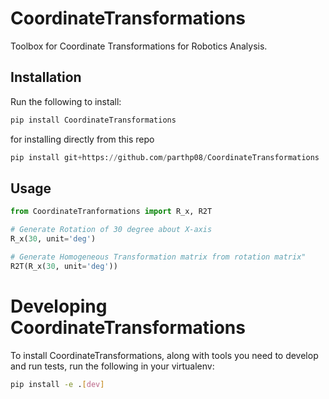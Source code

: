 # CoordinateTransformations
Toolbox for Coordinate Transformations for Robotics Analysis.

## Installation

Run the following to install:

```python
pip install CoordinateTransformations
```

for installing directly from this repo
```python
pip install git+https://github.com/parthp08/CoordinateTransformations
```

## Usage

```python
from CoordinateTranformations import R_x, R2T

# Generate Rotation of 30 degree about X-axis
R_x(30, unit='deg')

# Generate Homogeneous Transformation matrix from rotation matrix"
R2T(R_x(30, unit='deg'))
```

# Developing CoordinateTransformations

To install CoordinateTransformations, along with tools you need to develop and run tests, run the following in your virtualenv:

```bash
pip install -e .[dev]
```
